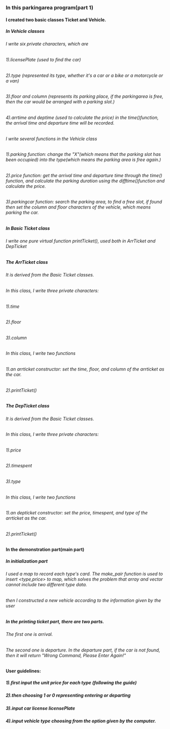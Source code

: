 ### In this parkingarea program(part 1)

#### I created two basic classes Ticket and Vehicle. 

##### In Vehicle classes
###### I write six private characters, which are 
###### 1).licensePlate (used to find the car)
###### 2).type (represented its type, whether it's a car or a bike or a motorcycle or a van)
###### 3).floor and column (represents its parking place, if the parkingarea is free, then the car would be arranged with a parking slot.)
###### 4).arrtime and deptime (used to calculate the price) in the time()function, the arrival time and departure time will be recorded.

###### I write several functions in the Vehicle class
###### 1).parking function: change the "X"(which means that the parking slot has been occupied) into the type(which means the parking area is free again.)
###### 2).price function: get the arrival time and departure time through the time() function, and calculate the parking duration using the difftime()function and calculate the price.
###### 3).parkingcar function: search the parking area, to find a free slot, if found then set the column and floor characters of the vehicle, which means parking the car.



##### In Basic Ticket class
###### I write one pure virtual function printTicket(), used both in ArrTicket and DepTicket

##### The ArrTicket class
###### It is derived from the Basic Ticket classes.
###### In this class, I write three private characters:
###### 1).time
###### 2).floor
###### 3).column
###### In this class, I write two functions 
###### 1).an arrticket constructor: set the time, floor, and column of the arrticket as the car.
###### 2).printTicket()

##### The DepTicket class
###### It is derived from the Basic Ticket classes.
###### In this class, I write three private characters:
###### 1).price
###### 2).timespent
###### 3).type
###### In this class, I write two functions 
###### 1).an depticket constructor: set the price, timespent, and type of the arrticket as the car.
###### 2).printTicket()

#### In the demonstration part(main part)
##### In initialization part
###### I used a map to record each type's card. The make_pair function is used to insert <type,price> to map, which solves the problem that array and vector cannot include two different type data. 
###### then I constructed a new vehicle according to the information given by the user
##### In the printing ticket part, there are two parts.
###### The first one is arrival.
###### The second one is departure. In the departure part, if the car is not found, then it will return "Wrong Command, Please Enter Again!"

#### User guidelines:
##### 1).first input the unit price for each type (following the guide)
##### 2).then choosing 1 or 0 representing entering or departing 
##### 3).input car license licensePlate
##### 4).input vehicle type choosing from the option given by the computer.



